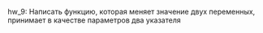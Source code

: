 hw_9:
Написать функцию, которая меняет значение двух переменных, принимает в
качестве параметров два указателя
